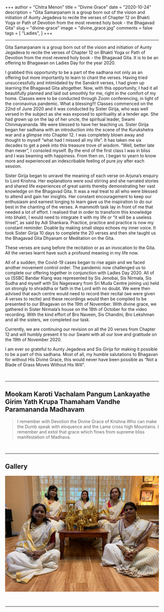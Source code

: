+++
author = "Chitra Menon"
title = "Divine Grace"
date = "2020-10-24"
description = "Gita Samarpanam is a group born out of the vision and initiation of Aunty Jegadeva to recite the verses of Chapter 12 on Bhakti Yoga or Path of Devotion from the most revered holy book - the Bhagavad Gita"
slug = "divine-grace"
image = "divine_grace.jpg"
comments = false
tags = [
    "Ladies",
]
+++

---

Gita Samarpanam is a group born out of the vision and initiation of Aunty Jegadeva to recite the verses of Chapter 12 on Bhakti Yoga or Path of Devotion from the most revered holy book - the Bhagavad Gita. It is to be an offering to Bhagawan on Ladies Day for the year 2020.

I grabbed this opportunity to be a part of the sadhana not only as an offering but more importantly to learn to chant the verses. Having tried unsuccessfully and intimidated by the Sanskrit verses, I had given up learning the Bhagavad Gita altogether. Now, with this opportunity, I had it all beautifully planned and laid out smoothly for me, right in the comfort of my home. Classes were to be conducted through Zoom conferencing, in light of the coronavirus pandemic. What a blessing!!!
Classes commenced on the 22nd of June 2020 and it was conducted by Sister Girija, who was well versed in the subject as she was exposed to spirituality at a tender age. She had grown up on the lap of her uncle, the spiritual leader, Swami Chinmayananda. We were blessed to have her teaching us. Sister Girija began her sadhana with an introduction into the scene of the Kurukshetra war and a glimpse into Chapter 12. I was completely blown away and thought to myself “what had I missed all my life”. It has taken me six decades to get a peek into this treasure trove of wisdom. “Well, better late than never”, I consoled myself. By the end of the first class I was in bliss and I was beaming with happiness. From then on, I began to yearn to know more and experienced an indescribable feeling of pure joy after each session.

Sister Girija began to unravel the meaning of each verse on Arjuna’s enquiry to Lord Krishna. Her explanations were soul stirring and she narrated stories and shared life experiences of great saints thereby demonstrating her vast knowledge on the Bhagavad Gita. It was a real treat to all who were blessed to attend and gain her insights. Her constant encouragement to keep our enthusiasm and earnest longing to learn gave us the inspiration to do our best in the chanting of the verses. A mammoth task lay in front of me that needed a lot of effort. I realised that in order to transform this knowledge into bhakti, I would need to integrate it with my life or “it will be a useless tinsel”, as said by Adi Shankara. Practice, practice and practice is now my constant reminder. Doable by making small steps echoes my inner voice.
It took Sister Girija 10 days to complete the 20 verses and then she taught us the Bhagavad Gita Dhyanam or Meditation on the Gita. 

These verses are sung before the recitation or as an invocation to the Gita. All the verses learnt have such a profound meaning in my life now.

All of a sudden, the Covid-19 cases began to rise again and we faced another movement control order. The pandemic now challenged us to complete our offering together in conjunction with Ladies Day 2020. All of us (SSBC Bandar Klang was represented by Sis Jenobai, Sis Nirmala, Sis Sudha and myself with Sis Nageswary from Sri Muda Centre joining us) held on strongly to shraddha or faith in the Lord with no doubt. We were then advised that each centre would need to record their recital (we were given 4 verses to recite) and these recordings would then be compiled to be presented to our Bhagavan on the 19th of November. With divine grace, we gathered in Sister Nirmala’s house on the 18th of October for the video recording. With the kind effort of Bro Naveen, Sis Chandini, Bro Lekshman and all the sisters, we completed our task.  

Currently, we are continuing our revision on all the 20 verses from Chapter 12 and will humbly present it to our Swami with all our love and gratitude on the 19th of November 2020.

I am ever so grateful to Aunty Jegadeva and Sis Girija for making it possible to be a part of this sadhana. Most of all, my humble salutations to Bhagavan for without His Divine Grace, this would never have been possible as “Not a Blade of Grass Moves Without His Will”.

<br>

---

## Mookam Karoti Vachalam Pangum Lankayathe Girim Yath Krupa Thamaham Vandhe Paramananda Madhavam

> I remember with Devotion the Divine Grace of Krishna Who can make the Dumb speak with eloquence and the Lame cross high Mountains. I remember and extol that grace which flows from supreme bliss manifestation of Madhava.


<br>

---

## Gallery

![](divine_grace.jpg)

<br>

---